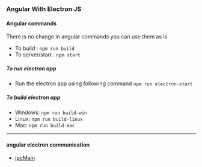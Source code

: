 ### Angular With Electron JS

#### Angular commands

There is no change in angular commands you can use them as is.

- To build : `npm run build`
- To server/start : `npm start`

##### To run electron app

- Run the electron app using following command
  `npm run electron-start`

##### To build electron app

- Windows: `npm run build-win`
- Linux: `npm run build-linux`
- Mac: `npm run build-mac`

---

#### angular electron communication

- [ipcMain](https://www.electronjs.org/docs/latest/api/ipc-main)
